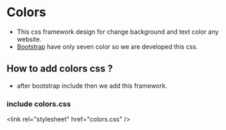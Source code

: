 # Colors
* This css framework design for change background and text color any website.
* [Bootstrap](https://getbootstrap.com) have only seven color so we are developed this css.
## How to add colors css ?
  * after bootstrap include then we add this framework.
### include colors.css
&lt;link rel="stylesheet" href="colors.css" /&gt;




